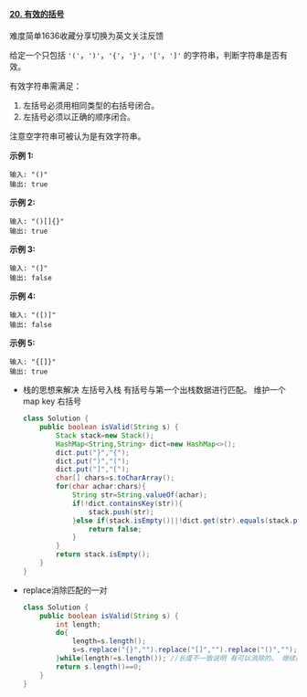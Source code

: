 #### [20. 有效的括号](https://leetcode-cn.com/problems/valid-parentheses/)

难度简单1636收藏分享切换为英文关注反馈

给定一个只包括 `'('`，`')'`，`'{'`，`'}'`，`'['`，`']'` 的字符串，判断字符串是否有效。

有效字符串需满足：

1. 左括号必须用相同类型的右括号闭合。
2. 左括号必须以正确的顺序闭合。

注意空字符串可被认为是有效字符串。

**示例 1:**

```
输入: "()"
输出: true
```

**示例 2:**

```
输入: "()[]{}"
输出: true
```

**示例 3:**

```
输入: "(]"
输出: false
```

**示例 4:**

```
输入: "([)]"
输出: false
```

**示例 5:**

```
输入: "{[]}"
输出: true
```





* 栈的思想来解决    左括号入栈 有括号与第一个出栈数据进行匹配。 维护一个map  key 右括号

  ```java
  class Solution {
      public boolean isValid(String s) {
          Stack stack=new Stack();
          HashMap<String,String> dict=new HashMap<>();
          dict.put("}","{");
          dict.put(")","(");
          dict.put("]","[");
          char[] chars=s.toCharArray();
          for(char achar:chars){
              String str=String.valueOf(achar);
              if(!dict.containsKey(str)){
                  stack.push(str);
              }else if(stack.isEmpty()||!dict.get(str).equals(stack.pop())){
                  return false;
              }
          }
          return stack.isEmpty();
      }
  }
  ```

* replace消除匹配的一对

  ```java
  class Solution {
      public boolean isValid(String s) {
          int length;
          do{
              length=s.length();
              s=s.replace("{}","").replace("[]","").replace("()","");
          }while(length!=s.length()); //长度不一致说明 有可以消除的。 继续执行 否则跳出循环
          return s.length()==0;
      }
  }
  ```

  